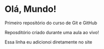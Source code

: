 # Olá, Mundo!
 Primeiro repositório do curso de Git e GitHub

 Reposditório criado durante uma aula ao vivo!

Essa linha eu adicionoi diretamente no site

